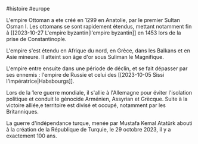 #histoire #europe 

L'empire Ottoman a ete créé en 1299 en Anatolie, par le premier Sultan Osman I. Les ottomans se sont rapidement étendus, mettant notamment fin à [[2023-10-27 L'empire byzantin|l'empire byzantin]] en 1453 lors de la prise de Constantinople.

L'empire s'est étendu en Afrique du nord, en Grèce, dans les Balkans et en Asie mineure. Il atteint son âge d'or sous Suliman le Magnifique.

L'empire entre ensuite dans une période de déclin, et se fait dépasser par ses ennemis : l'empire de Russie et celui des [[2023-10-05 Sissi l'impératrice|Habsbourgs]]. 

Lors de la 1ere guerre mondiale, il s'allie à l'Allemagne pour éviter l'isolation politique et conduit le génocide Arménien, Assyrian et Grècque. Suite à la victoire alliée,e territoire est divisé et occupé, notamment par les Britanniques.

La guerre d'indépendance turque, menée par Mustafa Kemal Atatürk abouti à la création de la République de Turquie, le 29 octobre 2023, il y a exactement 100 ans.